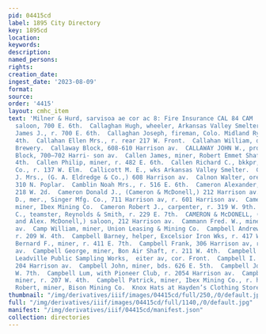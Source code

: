 ```yaml
---
pid: 04415cd
label: 1895 City Directory
key: 1895cd
location: 
keywords: 
description: 
named_persons: 
rights: 
creation_date: 
ingest_date: '2023-08-09'
format: 
source: 
order: '4415'
layout: cmhc_item
text: 'Milner & Hurd, sarvisoa ae cor ac 8: Fire Insurance CAL 84 CAM  Callaghan B.,
  saloon, 700 E. 6th.  Callaghan Hugh, wheeler, Arkansas Valley Smelter.  Callaghan
  James J., r. 700 E. 6th.  Callaghan Joseph, fireman, Colo. Midland Ry, r. 206 W.
  4th.  Callahan Ellen Mrs., r. rear 217 W. Front.  Callahan William, driver, Gaws
  Brewery.  Callaway Block, 608-610 Harrison av.  CALLAWAY JOHN W., propr, Delaware
  Block, 700—702 Harri- son av.  Callen James, miner, Robert Emmet Shaft, r. 115 E.
  4th.  Callen Philip, miner, r. 482 E. 6th.  Callen Richard C., bkkpr, P. Crowe &
  Co., r. 137 W. Elm.  Callicott M. E., wks Arkansas Valley Smelter.  Calloway W.
  J. Mrs., (G. A. Eldredge & Co.,) 608 Harrison av.  Calnon Walter, ore hauler, r.
  310 N. Poplar.  Camblin Noah Mrs., r. 516 E. 6th.  Cameron Alexander, miner, r.
  218 W. 2d.  Cameron Donald J., (Cameron & McDonell,) 212 Harrison av.  Cameron Finley
  D., mer., Singer Mfg. Co., 711 Harrison av, r. 601 Harrison av.  Cameron James,
  miner, Ibex Mining Co.  Cameron Robert J., carpenter, r. 319 W. 9th.  Cameron William
  C., teamster, Reynolds & Smith, r. 229 E. 7th.  CAMERON & McDONELL, (D. J. Cameron
  and Alex. McDonell,) saloon, 212 Harrison av.  Cammann Fred. W., miner, r. 519 Harrison
  av.  Camp William, miner, Union Leasing & Mining Co.  Campbell Andrew B., sampler,
  r. 209 W. 4th.  Campbell Barney, helper, Excelsior Iron Wks, r. 417 W. 6th.  Campbell
  Bernard F., miner, r. 411 E. 7th.  Campbell Frank, 306 Harrison av, r. 320 Harrison
  av.  Campbell George, miner, Bon Air Shaft, r. 211 W. 4th.  Campbell Henry, watchman,
  Leadville Public Sampling Works,  eiter av, cor. Front.  Campbell I. B. Mrs., r.
  204 Harrison av.  Campbell John, miner, bds. 626 E. 5th.  Campbell John H., r. 145
  W. 7th.  Campbell Lum, with Pioneer Club, r. 2054 Harrison av.  Campbell Morris,
  miner, r. 207 W. 4th.  Campbell Patrick, miner, Ibex Mining Co., r. head E. 5th.  Campbell
  Robert, miner, Bison Mining Co.  Knox Hats at Hayden’s Clothing Store zarrison ave. '
thumbnail: "/img/derivatives/iiif/images/04415cd/full/250,/0/default.jpg"
full: "/img/derivatives/iiif/images/04415cd/full/1140,/0/default.jpg"
manifest: "/img/derivatives/iiif/04415cd/manifest.json"
collection: directories
---
```

